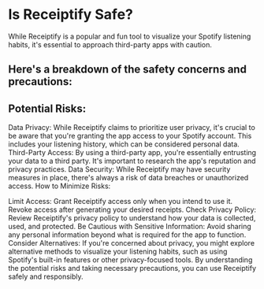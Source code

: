 # Is Receiptify Safe?

While Receiptify is a popular and fun tool to visualize your Spotify listening habits, it's essential to approach third-party apps with caution.

## Here's a breakdown of the safety concerns and precautions:

## Potential Risks:

Data Privacy: While Receiptify claims to prioritize user privacy, it's crucial to be aware that you're granting the app access to your Spotify account. This includes your listening history, which can be considered personal data.
Third-Party Access: By using a third-party app, you're essentially entrusting your data to a third party. It's important to research the app's reputation and privacy practices.
Data Security: While Receiptify may have security measures in place, there's always a risk of data breaches or unauthorized access.
How to Minimize Risks:


Limit Access: Grant Receiptify access only when you intend to use it. Revoke access after generating your desired receipts.
Check Privacy Policy: Review Receiptify's privacy policy to understand how your data is collected, used, and protected.
Be Cautious with Sensitive Information: Avoid sharing any personal information beyond what is required for the app to function.
Consider Alternatives: If you're concerned about privacy, you might explore alternative methods to visualize your listening habits, such as using Spotify's built-in features or other privacy-focused tools.
By understanding the potential risks and taking necessary precautions, you can use Receiptify safely and responsibly.








